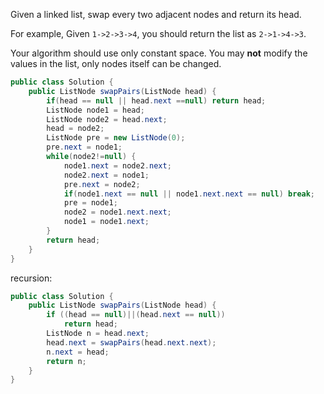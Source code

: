 Given a linked list, swap every two adjacent nodes and return its head.

For example,
Given `1->2->3->4`, you should return the list as `2->1->4->3`.

Your algorithm should use only constant space. You may **not** modify the values in the list, only nodes itself can be changed.



```java
public class Solution {
    public ListNode swapPairs(ListNode head) {
        if(head == null || head.next ==null) return head;
        ListNode node1 = head;
        ListNode node2 = head.next;
        head = node2;
        ListNode pre = new ListNode(0);
        pre.next = node1;
        while(node2!=null) {
            node1.next = node2.next;
            node2.next = node1;
            pre.next = node2;
            if(node1.next == null || node1.next.next == null) break;
            pre = node1;
            node2 = node1.next.next;
            node1 = node1.next;
        }
        return head;
    }
}
```

recursion:

```java
public class Solution {
    public ListNode swapPairs(ListNode head) {
        if ((head == null)||(head.next == null))
            return head;
        ListNode n = head.next;
        head.next = swapPairs(head.next.next);
        n.next = head;
        return n;
    }
}
```

